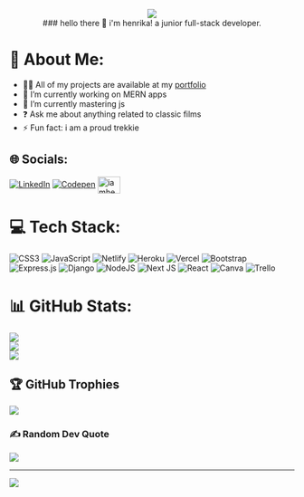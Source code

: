<p align="center">
  <img src="https://media.giphy.com/media/WJZHd7NDnfoLrw3ru6/giphy.gif"> <br />
  ### hello there 👋 i'm henrika! a junior full-stack developer.
</p>

# 💫 About Me:
- 👨‍💻 All of my projects are available at my <a href="https://sparkly-puppy-8a9681.netlify.app/" target="_blank">portfolio</a>
- 🔭 I’m currently working on MERN apps
- 🌱 I’m currently mastering js
- ❓ Ask me about anything related to classic films
- ⚡ Fun fact: i am a proud trekkie

## 🌐 Socials:
[![LinkedIn](https://img.shields.io/badge/LinkedIn-%230077B5.svg?logo=linkedin&logoColor=white)](https://linkedin.com/in/henrikasmith)
[![Codepen](https://img.shields.io/badge/Codepen-000000?style=for-the-badge&logo=codepen&logoColor=white)](https://codepen.io/iamhenrika)
<a href="https://codesandbox.io/u/iamhenrika" target="_blank"><img align="center" src="https://raw.githubusercontent.com/rahuldkjain/github-profile-readme-generator/master/src/images/icons/Social/codesandbox.svg" alt="iamhenrika" height="30" width="40" /></a>

# 💻 Tech Stack:
![CSS3](https://img.shields.io/badge/css3-%231572B6.svg?style=plastic&logo=css3&logoColor=white) ![JavaScript](https://img.shields.io/badge/javascript-%23323330.svg?style=plastic&logo=javascript&logoColor=%23F7DF1E) ![Netlify](https://img.shields.io/badge/netlify-%23000000.svg?style=plastic&logo=netlify&logoColor=#00C7B7) ![Heroku](https://img.shields.io/badge/heroku-%23430098.svg?style=plastic&logo=heroku&logoColor=white) ![Vercel](https://img.shields.io/badge/vercel-%23000000.svg?style=plastic&logo=vercel&logoColor=white) ![Bootstrap](https://img.shields.io/badge/bootstrap-%23563D7C.svg?style=plastic&logo=bootstrap&logoColor=white) ![Express.js](https://img.shields.io/badge/express.js-%23404d59.svg?style=plastic&logo=express&logoColor=%2361DAFB) ![Django](https://img.shields.io/badge/django-%23092E20.svg?style=plastic&logo=django&logoColor=white) ![NodeJS](https://img.shields.io/badge/node.js-6DA55F?style=plastic&logo=node.js&logoColor=white) ![Next JS](https://img.shields.io/badge/Next-black?style=plastic&logo=next.js&logoColor=white) ![React](https://img.shields.io/badge/react-%2320232a.svg?style=plastic&logo=react&logoColor=%2361DAFB) ![Canva](https://img.shields.io/badge/Canva-%2300C4CC.svg?style=plastic&logo=Canva&logoColor=white) ![Trello](https://img.shields.io/badge/Trello-%23026AA7.svg?style=plastic&logo=Trello&logoColor=white)

# 📊 GitHub Stats:
![](https://github-readme-stats.vercel.app/api?username=iamhenrika&theme=radical&hide_border=true&include_all_commits=true&count_private=true)<br/>
![](https://github-readme-streak-stats.herokuapp.com/?user=iamhenrika&theme=radical&hide_border=true)<br/>
![](https://github-readme-stats.vercel.app/api/top-langs/?username=iamhenrika&theme=radical&hide_border=true&include_all_commits=true&count_private=true&layout=compact)

## 🏆 GitHub Trophies
![](https://github-profile-trophy.vercel.app/?username=iamhenrika&theme=radical&no-frame=true&no-bg=true&margin-w=4)

### ✍️ Random Dev Quote
![](https://quotes-github-readme.vercel.app/api?type=vetical&theme=radical)

---
[![](https://visitcount.itsvg.in/api?id=iamhenrika&icon=8&color=5)](https://visitcount.itsvg.in)

<!-- Proudly created with GPRM ( https://gprm.itsvg.in ) -->
